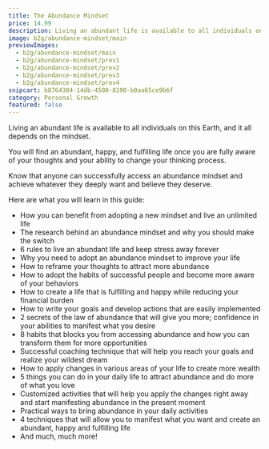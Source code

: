 ```yaml
---
title: The Abundance Mindset
price: 14.99
description: Living an abundant life is available to all individuals on this Earth, and it all depends on the mindset. You will find an abundant, happy, and fulfilling life once you are fully aware of your thoughts and your ability to change your thinking process.
image: b2g/abundance-mindset/main
previewImages:
  - b2g/abundance-mindset/main
  - b2g/abundance-mindset/prev1
  - b2g/abundance-mindset/prev2
  - b2g/abundance-mindset/prev3
  - b2g/abundance-mindset/prev4
snipcart: b8764304-14db-4500-8190-b0aa65ce9b6f
category: Personal Growth
featured: false
---
```


Living an abundant life is available to all individuals on this Earth, and it all depends on the mindset.

You will find an abundant, happy, and fulfilling life once you are fully aware of your thoughts and your ability to change your thinking process.

Know that anyone can successfully access an abundance mindset and achieve whatever they deeply want and believe they deserve.

Here are what you will learn in this guide:

- How you can benefit from adopting a new mindset and live an unlimited life
- The research behind an abundance mindset and why you should make the switch
- 6 rules to live an abundant life and keep stress away forever
- Why you need to adopt an abundance mindset to improve your life
- How to reframe your thoughts to attract more abundance
- How to adopt the habits of successful people and become more aware of your behaviors
- How to create a life that is fulfilling and happy while reducing your financial burden
- How to write your goals and develop actions that are easily implemented
- 2 secrets of the law of abundance that will give you more; confidence in your abilities to manifest what you desire
- 8 habits that blocks you from accessing abundance and how you can transform them for more opportunities
- Successful coaching technique that will help you reach your goals and realize your wildest dream
- How to apply changes in various areas of your life to create more wealth
- 5 things you can do in your daily life to attract abundance and do more of what you love
- Customized activities that will help you apply the changes right away and start manifesting abundance in the present moment
- Practical ways to bring abundance in your daily activities
- 4 techniques that will allow you to manifest what you want and create an abundant, happy and fulfilling life
- And much, much more!
